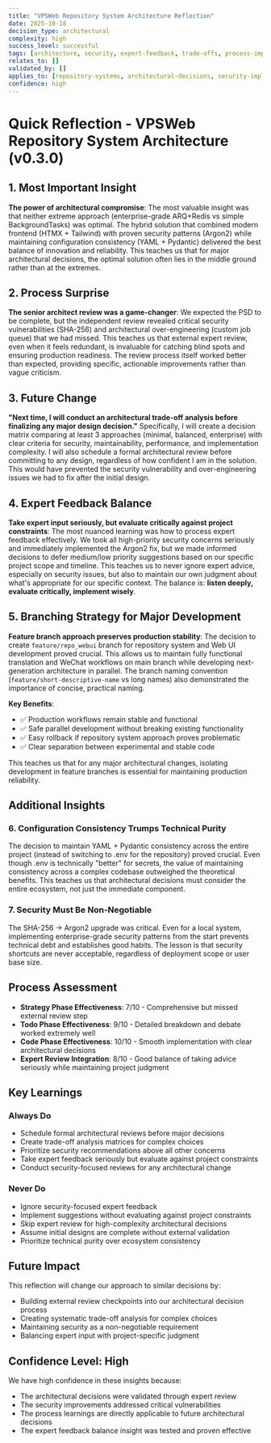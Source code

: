 ```yaml
---
title: "VPSWeb Repository System Architecture Reflection"
date: 2025-10-18
decision_type: architectural
complexity: high
success_level: successful
tags: [architecture, security, expert-feedback, trade-offs, process-improvement, high-confidence, branching-strategy]
relates_to: []
validated_by: []
applies_to: [repository-systems, architectural-decisions, security-implementations]
confidence: high
---
```


# Quick Reflection - VPSWeb Repository System Architecture (v0.3.0)

## 1. Most Important Insight

**The power of architectural compromise**: The most valuable insight was that neither extreme approach (enterprise-grade ARQ+Redis vs simple BackgroundTasks) was optimal. The hybrid solution that combined modern frontend (HTMX + Tailwind) with proven security patterns (Argon2) while maintaining configuration consistency (YAML + Pydantic) delivered the best balance of innovation and reliability. This teaches us that for major architectural decisions, the optimal solution often lies in the middle ground rather than at the extremes.

## 2. Process Surprise

**The senior architect review was a game-changer**: We expected the PSD to be complete, but the independent review revealed critical security vulnerabilities (SHA-256) and architectural over-engineering (custom job queue) that we had missed. This teaches us that external expert review, even when it feels redundant, is invaluable for catching blind spots and ensuring production readiness. The review process itself worked better than expected, providing specific, actionable improvements rather than vague criticism.

## 3. Future Change

**"Next time, I will conduct an architectural trade-off analysis before finalizing any major design decision."** Specifically, I will create a decision matrix comparing at least 3 approaches (minimal, balanced, enterprise) with clear criteria for security, maintainability, performance, and implementation complexity. I will also schedule a formal architectural review before committing to any design, regardless of how confident I am in the solution. This would have prevented the security vulnerability and over-engineering issues we had to fix after the initial design.

## 4. Expert Feedback Balance

**Take expert input seriously, but evaluate critically against project constraints**: The most nuanced learning was how to process expert feedback effectively. We took all high-priority security concerns seriously and immediately implemented the Argon2 fix, but we made informed decisions to defer medium/low priority suggestions based on our specific project scope and timeline. This teaches us to never ignore expert advice, especially on security issues, but also to maintain our own judgment about what's appropriate for our specific context. The balance is: **listen deeply, evaluate critically, implement wisely**.

## 5. Branching Strategy for Major Development

**Feature branch approach preserves production stability**: The decision to create `feature/repo_webui` branch for repository system and Web UI development proved crucial. This allows us to maintain fully functional translation and WeChat workflows on main branch while developing next-generation architecture in parallel. The branch naming convention (`feature/short-descriptive-name` vs long names) also demonstrated the importance of concise, practical naming.

**Key Benefits**:
- ✅ Production workflows remain stable and functional
- ✅ Safe parallel development without breaking existing functionality
- ✅ Easy rollback if repository system approach proves problematic
- ✅ Clear separation between experimental and stable code

This teaches us that for any major architectural changes, isolating development in feature branches is essential for maintaining production reliability.

## Additional Insights

### 6. Configuration Consistency Trumps Technical Purity

The decision to maintain YAML + Pydantic consistency across the entire project (instead of switching to .env for the repository) proved crucial. Even though .env is technically "better" for secrets, the value of maintaining consistency across a complex codebase outweighed the theoretical benefits. This teaches us that architectural decisions must consider the entire ecosystem, not just the immediate component.

### 7. Security Must Be Non-Negotiable

The SHA-256 → Argon2 upgrade was critical. Even for a local system, implementing enterprise-grade security patterns from the start prevents technical debt and establishes good habits. The lesson is that security shortcuts are never acceptable, regardless of deployment scope or user base size.

## Process Assessment

- **Strategy Phase Effectiveness**: 7/10 - Comprehensive but missed external review step
- **Todo Phase Effectiveness**: 9/10 - Detailed breakdown and debate worked extremely well
- **Code Phase Effectiveness**: 10/10 - Smooth implementation with clear architectural decisions
- **Expert Review Integration**: 8/10 - Good balance of taking advice seriously while maintaining project judgment

## Key Learnings

### Always Do
- Schedule formal architectural reviews before major decisions
- Create trade-off analysis matrices for complex choices
- Prioritize security recommendations above all other concerns
- Take expert feedback seriously but evaluate against project constraints
- Conduct security-focused reviews for any architectural change

### Never Do
- Ignore security-focused expert feedback
- Implement suggestions without evaluating against project constraints
- Skip expert review for high-complexity architectural decisions
- Assume initial designs are complete without external validation
- Prioritize technical purity over ecosystem consistency

## Future Impact

This reflection will change our approach to similar decisions by:
- Building external review checkpoints into our architectural decision process
- Creating systematic trade-off analysis for complex choices
- Maintaining security as a non-negotiable requirement
- Balancing expert input with project-specific judgment

## Confidence Level: High

We have high confidence in these insights because:
- The architectural decisions were validated through expert review
- The security improvements addressed critical vulnerabilities
- The process learnings are directly applicable to future architectural decisions
- The expert feedback balance insight was tested and proven effective